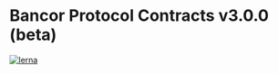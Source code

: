# Bancor Protocol Contracts v3.0.0 (beta)

[![lerna](https://img.shields.io/badge/maintained%20with-lerna-cc00ff.svg)](https://lerna.js.org/)
